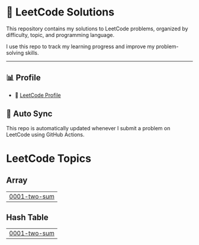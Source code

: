 # 🧠 LeetCode Solutions

This repository contains my solutions to LeetCode problems, organized by difficulty, topic, and programming language.

I use this repo to track my learning progress and improve my problem-solving skills.

---

## 📊 Profile

- 👤 [LeetCode Profile](https://leetcode.com/pavanthandrangi)
  

## 🔁 Auto Sync

This repo is automatically updated whenever I submit a problem on LeetCode using GitHub Actions.




<!---LeetCode Topics Start-->
# LeetCode Topics
## Array
|  |
| ------- |
| [0001-two-sum](https://github.com/pavanthandrangi29/leetcode/tree/master/0001-two-sum) |
## Hash Table
|  |
| ------- |
| [0001-two-sum](https://github.com/pavanthandrangi29/leetcode/tree/master/0001-two-sum) |
<!---LeetCode Topics End-->